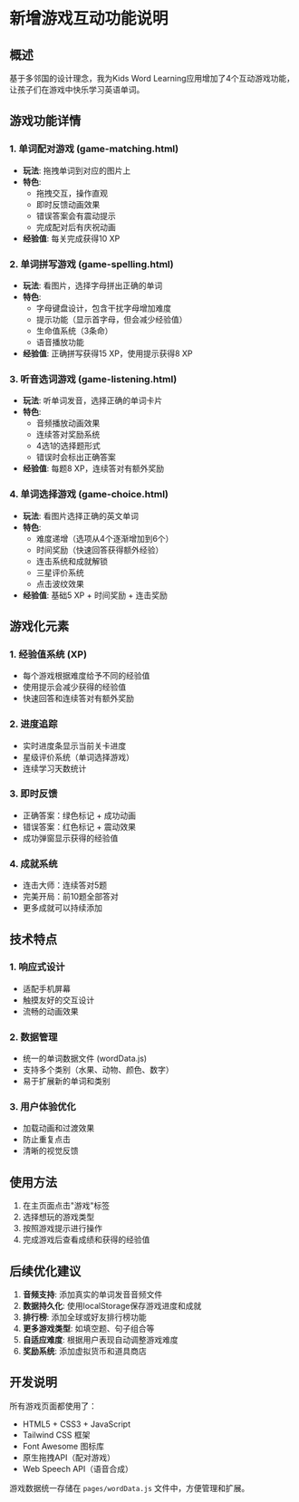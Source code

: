 # 新增游戏互动功能说明

## 概述
基于多邻国的设计理念，我为Kids Word Learning应用增加了4个互动游戏功能，让孩子们在游戏中快乐学习英语单词。

## 游戏功能详情

### 1. 单词配对游戏 (game-matching.html)
- **玩法**: 拖拽单词到对应的图片上
- **特色**: 
  - 拖拽交互，操作直观
  - 即时反馈动画效果
  - 错误答案会有震动提示
  - 完成配对后有庆祝动画
- **经验值**: 每关完成获得10 XP

### 2. 单词拼写游戏 (game-spelling.html)
- **玩法**: 看图片，选择字母拼出正确的单词
- **特色**:
  - 字母键盘设计，包含干扰字母增加难度
  - 提示功能（显示首字母，但会减少经验值）
  - 生命值系统（3条命）
  - 语音播放功能
- **经验值**: 正确拼写获得15 XP，使用提示获得8 XP

### 3. 听音选词游戏 (game-listening.html)
- **玩法**: 听单词发音，选择正确的单词卡片
- **特色**:
  - 音频播放动画效果
  - 连续答对奖励系统
  - 4选1的选择题形式
  - 错误时会标出正确答案
- **经验值**: 每题8 XP，连续答对有额外奖励

### 4. 单词选择游戏 (game-choice.html)
- **玩法**: 看图片选择正确的英文单词
- **特色**:
  - 难度递增（选项从4个逐渐增加到6个）
  - 时间奖励（快速回答获得额外经验）
  - 连击系统和成就解锁
  - 三星评价系统
  - 点击波纹效果
- **经验值**: 基础5 XP + 时间奖励 + 连击奖励

## 游戏化元素

### 1. 经验值系统 (XP)
- 每个游戏根据难度给予不同的经验值
- 使用提示会减少获得的经验值
- 快速回答和连续答对有额外奖励

### 2. 进度追踪
- 实时进度条显示当前关卡进度
- 星级评价系统（单词选择游戏）
- 连续学习天数统计

### 3. 即时反馈
- 正确答案：绿色标记 + 成功动画
- 错误答案：红色标记 + 震动效果
- 成功弹窗显示获得的经验值

### 4. 成就系统
- 连击大师：连续答对5题
- 完美开局：前10题全部答对
- 更多成就可以持续添加

## 技术特点

### 1. 响应式设计
- 适配手机屏幕
- 触摸友好的交互设计
- 流畅的动画效果

### 2. 数据管理
- 统一的单词数据文件 (wordData.js)
- 支持多个类别（水果、动物、颜色、数字）
- 易于扩展新的单词和类别

### 3. 用户体验优化
- 加载动画和过渡效果
- 防止重复点击
- 清晰的视觉反馈

## 使用方法

1. 在主页面点击"游戏"标签
2. 选择想玩的游戏类型
3. 按照游戏提示进行操作
4. 完成游戏后查看成绩和获得的经验值

## 后续优化建议

1. **音频支持**: 添加真实的单词发音音频文件
2. **数据持久化**: 使用localStorage保存游戏进度和成就
3. **排行榜**: 添加全球或好友排行榜功能
4. **更多游戏类型**: 如填空题、句子组合等
5. **自适应难度**: 根据用户表现自动调整游戏难度
6. **奖励系统**: 添加虚拟货币和道具商店

## 开发说明

所有游戏页面都使用了：
- HTML5 + CSS3 + JavaScript
- Tailwind CSS 框架
- Font Awesome 图标库
- 原生拖拽API（配对游戏）
- Web Speech API（语音合成）

游戏数据统一存储在 `pages/wordData.js` 文件中，方便管理和扩展。